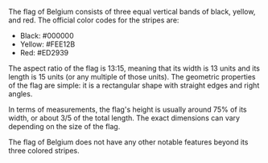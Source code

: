 The flag of Belgium consists of three equal vertical bands of black, yellow, and red. The official color codes for the stripes are:

- Black: #000000
- Yellow: #FEE12B
- Red: #ED2939

The aspect ratio of the flag is 13:15, meaning that its width is 13 units and its length is 15 units (or any multiple of those units). The geometric properties of the flag are simple: it is a rectangular shape with straight edges and right angles.

In terms of measurements, the flag's height is usually around 75% of its width, or about 3/5 of the total length. The exact dimensions can vary depending on the size of the flag.

The flag of Belgium does not have any other notable features beyond its three colored stripes.